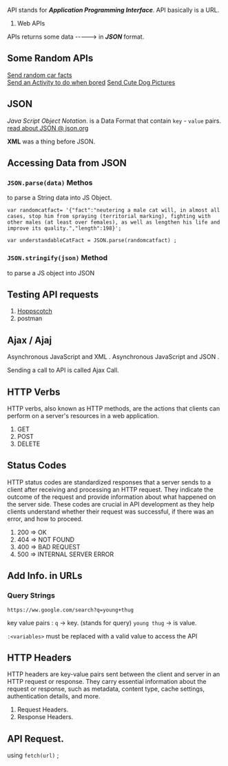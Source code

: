 API stands for ***Application Programming Interface***. 
API basically is a URL. 
1. Web APIs 

APIs returns some data -----> in ***JSON*** format.

## Some Random APIs 
[Send random car facts](https://catfact.ninja/fact)   
[Send an Activity to do when bored](https://www.boredapi.com/api/acitivity)
[Send Cute Dog Pictures](https://www.boredapi.com/api/acitivity)

## JSON 
*Java Script Object Notation*. is a Data Format that contain `key` - `value` pairs. 
 [read about JSON @ json.org](www.json.org)  
 
**XML** was a thing before JSON. 

## Accessing Data from JSON 
### `JSON.parse(data)` Methos
to parse a String data into JS Object.
```
var randomcatfact= '{"fact":"neutering a male cat will, in almost all cases, stop him from spraying (territorial marking), fighting with other males (at least over females), as well as lengthen his life and improve its quality.","length":198}'; 

var understandableCatFact = JSON.parse(randomcatfact) ;
```
### `JSON.stringify(json)` Method 
to parse a JS object into JSON 



## Testing API requests
1. [Hoppscotch](hoppscoth.io) 
2. postman 
## Ajax / Ajaj 
Asynchronous JavaScript and XML . 
Asynchronous JavaScript and JSON . 

Sending a call to API is called Ajax Call. 

## HTTP Verbs

HTTP verbs, also known as HTTP methods, are the actions that clients can perform on a server's resources in a web application.
1. GET 
2. POST 
3. DELETE 
## Status Codes

HTTP status codes are standardized responses that a server sends to a client after receiving and processing an HTTP request. They indicate the outcome of the request and provide information about what happened on the server side. These codes are crucial in API development as they help clients understand whether their request was successful, if there was an error, and how to proceed.

1. 200  =>  OK 
2. 404  =>  NOT FOUND  
2. 400  =>  BAD REQUEST 
2. 500  =>  INTERNAL SERVER ERROR 

## Add Info. in URLs
### Query Strings

	https://ww.google.com/search?q=young+thug
key value pairs : 
	`q` -> key. (stands for query)
	`young thug` -> is value. 
	
 `:<variables>`  must be replaced with a valid value to access the API 
 

## HTTP Headers 

HTTP headers are key-value pairs sent between the client and server in an HTTP request or response. They carry essential information about the request or response, such as metadata, content type, cache settings, authentication details, and more. 

1. Request Headers. 
2. Response Headers. 

## API Request. 
using `fetch(url)` ;

